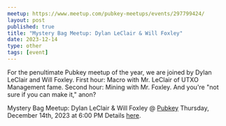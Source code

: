 ```yaml
---
meetup: https://www.meetup.com/pubkey-meetups/events/297799424/
layout: post
published: true
title: "Mystery Bag Meetup: Dylan LeClair & Will Foxley"
date: 2023-12-14
type: other
tags: [event]
---
```

For the penultimate Pubkey meetup of the year, we are joined by Dylan LeClair and Will Foxley. First hour: Macro with Mr. LeClair of UTXO Management fame. Second hour: Mining with Mr. Foxley. And you're "not sure if you can make it," anon?

Mystery Bag Meetup: Dylan LeClair & Will Foxley @ <a href="https://www.google.com/maps/search/?api=1&query=40.73222%2C%20-74.00002" target="_blank">Pubkey</a> Thursday, December 14th, 2023 at 6:00 PM Details <a href="https://twitter.com/PubKey_NYC/status/1730672584033698185" target="_blank">here</a>.

